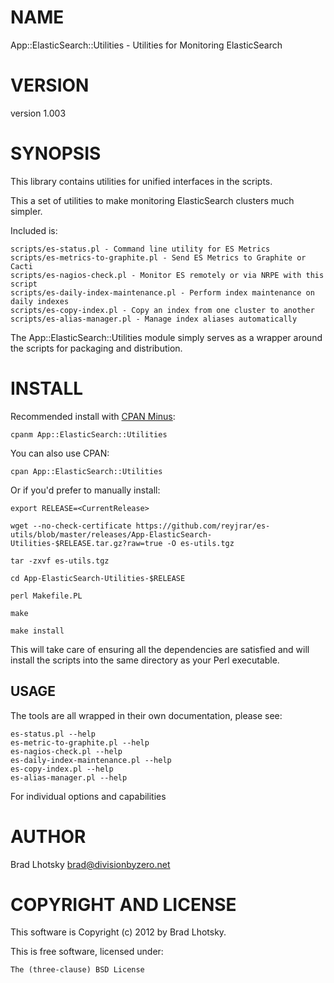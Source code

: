 # NAME

App::ElasticSearch::Utilities - Utilities for Monitoring ElasticSearch

# VERSION

version 1.003

# SYNOPSIS

This library contains utilities for unified interfaces in the scripts.

This a set of utilities to make monitoring ElasticSearch clusters much simpler.

Included is:

    scripts/es-status.pl - Command line utility for ES Metrics
    scripts/es-metrics-to-graphite.pl - Send ES Metrics to Graphite or Cacti
    scripts/es-nagios-check.pl - Monitor ES remotely or via NRPE with this script
    scripts/es-daily-index-maintenance.pl - Perform index maintenance on daily indexes
    scripts/es-copy-index.pl - Copy an index from one cluster to another
    scripts/es-alias-manager.pl - Manage index aliases automatically

The App::ElasticSearch::Utilities module simply serves as a wrapper around the scripts for packaging and
distribution.

# INSTALL

Recommended install with [CPAN Minus](http://cpanmin.us):

    cpanm App::ElasticSearch::Utilities

You can also use CPAN:

    cpan App::ElasticSearch::Utilities

Or if you'd prefer to manually install:

    export RELEASE=<CurrentRelease>

    wget --no-check-certificate https://github.com/reyjrar/es-utils/blob/master/releases/App-ElasticSearch-Utilities-$RELEASE.tar.gz?raw=true -O es-utils.tgz

    tar -zxvf es-utils.tgz

    cd App-ElasticSearch-Utilities-$RELEASE

    perl Makefile.PL

    make

    make install

This will take care of ensuring all the dependencies are satisfied and will install the scripts into the same
directory as your Perl executable.

## USAGE

The tools are all wrapped in their own documentation, please see:

    es-status.pl --help
    es-metric-to-graphite.pl --help
    es-nagios-check.pl --help
    es-daily-index-maintenance.pl --help
    es-copy-index.pl --help
    es-alias-manager.pl --help

For individual options and capabilities

# AUTHOR

Brad Lhotsky <brad@divisionbyzero.net>

# COPYRIGHT AND LICENSE

This software is Copyright (c) 2012 by Brad Lhotsky.

This is free software, licensed under:

    The (three-clause) BSD License
